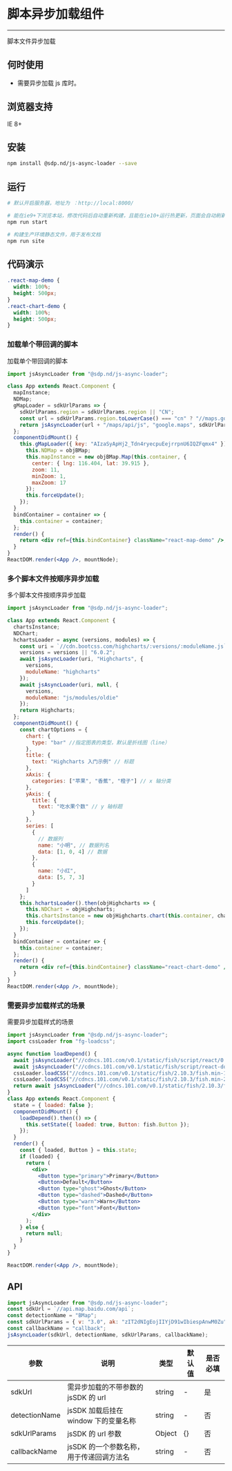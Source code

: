# 脚本异步加载组件

---

脚本文件异步加载

## 何时使用

- 需要异步加载 js 库时。

## 浏览器支持

IE 8+

## 安装

```bash
npm install @sdp.nd/js-async-loader --save
```

## 运行

```bash
# 默认开启服务器，地址为 ：http://local:8000/

# 能在ie9+下浏览本站，修改代码后自动重新构建，且能在ie10+运行热更新，页面会自动刷新
npm run start

# 构建生产环境静态文件，用于发布文档
npm run site
```

## 代码演示

```css
.react-map-demo {
  width: 100%;
  height: 500px;
}
.react-chart-demo {
  width: 100%;
  height: 500px;
}
```

### 加载单个带回调的脚本

加载单个带回调的脚本

```jsx
import jsAsyncLoader from "@sdp.nd/js-async-loader";

class App extends React.Component {
  mapInstance;
  NDMap;
  gMapLoader = sdkUrlParams => {
    sdkUrlParams.region = sdkUrlParams.region || "CN";
    const url = sdkUrlParams.region.toLowerCase() === "cn" ? "//maps.google.cn" : "//maps.googleapis.com";
    return jsAsyncLoader(url + "/maps/api/js", "google.maps", sdkUrlParams, "callback", true);
  };
  componentDidMount() {
    this.gMapLoader({ key: "AIzaSyApHj2_Tdn4ryecpuEejrrpnU6IQZFqmx4" }).then(objBMap => {
      this.NDMap = objBMap;
      this.mapInstance = new objBMap.Map(this.container, {
        center: { lng: 116.404, lat: 39.915 },
        zoom: 11,
        minZoom: 1,
        maxZoom: 17
      });
      this.forceUpdate();
    });
  }
  bindContainer = container => {
    this.container = container;
  };
  render() {
    return <div ref={this.bindContainer} className="react-map-demo" />;
  }
}
ReactDOM.render(<App />, mountNode);
```

### 多个脚本文件按顺序异步加载

多个脚本文件按顺序异步加载

```jsx
import jsAsyncLoader from "@sdp.nd/js-async-loader";

class App extends React.Component {
  chartsInstance;
  NDChart;
  hchartsLoader = async (versions, modules) => {
    const uri = `//cdn.bootcss.com/highcharts/:versions/:moduleName.js`;
    versions = versions || "6.0.2";
    await jsAsyncLoader(uri, "Highcharts", {
      versions,
      moduleName: "highcharts"
    });
    await jsAsyncLoader(uri, null, {
      versions,
      moduleName: "js/modules/oldie"
    });
    return Highcharts;
  };
  componentDidMount() {
    const chartOptions = {
      chart: {
        type: "bar" //指定图表的类型，默认是折线图（line）
      },
      title: {
        text: "Highcharts 入门示例" // 标题
      },
      xAxis: {
        categories: ["苹果", "香蕉", "橙子"] // x 轴分类
      },
      yAxis: {
        title: {
          text: "吃水果个数" // y 轴标题
        }
      },
      series: [
        {
          // 数据列
          name: "小明", // 数据列名
          data: [1, 0, 4] // 数据
        },
        {
          name: "小红",
          data: [5, 7, 3]
        }
      ]
    };
    this.hchartsLoader().then(objHighcharts => {
      this.NDChart = objHighcharts;
      this.chartsInstance = new objHighcharts.chart(this.container, chartOptions);
      this.forceUpdate();
    });
  }
  bindContainer = container => {
    this.container = container;
  };
  render() {
    return <div ref={this.bindContainer} className="react-chart-demo" />;
  }
}
ReactDOM.render(<App />, mountNode);
```

### 需要异步加载样式的场景

需要异步加载样式的场景

```jsx
import jsAsyncLoader from "@sdp.nd/js-async-loader";
import cssLoader from "fg-loadcss";

async function loadDepend() {
  await jsAsyncLoader("//cdncs.101.com/v0.1/static/fish/script/react/0.14.9/react.js", "React");
  await jsAsyncLoader("//cdncs.101.com/v0.1/static/fish/script/react-dom/0.14.9/react-dom.js", "ReactDOM");
  cssLoader.loadCSS("//cdncs.101.com/v0.1/static/fish/2.10.3/fish.min-1.css");
  cssLoader.loadCSS("//cdncs.101.com/v0.1/static/fish/2.10.3/fish.min-2.css");
  return await jsAsyncLoader("//cdncs.101.com/v0.1/static/fish/2.10.3/fish.min.js", "fish");
}
class App extends React.Component {
  state = { loaded: false };
  componentDidMount() {
    loadDepend().then(() => {
      this.setState({ loaded: true, Button: fish.Button });
    });
  }
  render() {
    const { loaded, Button } = this.state;
    if (loaded) {
      return (
        <div>
          <Button type="primary">Primary</Button>
          <Button>Default</Button>
          <Button type="ghost">Ghost</Button>
          <Button type="dashed">Dashed</Button>
          <Button type="warn">Warn</Button>
          <Button type="font">Font</Button>
        </div>
      );
    } else {
      return null;
    }
  }
}

ReactDOM.render(<App />, mountNode);
```

## API

```js
import jsAsyncLoader from "@sdp.nd/js-async-loader";
const sdkUrl = `//api.map.baidu.com/api`;
const detectionName = "BMap";
const sdkUrlParams = { v: "3.0", ak: "zIT2dNIgEojIIYjD91wIbiespAnwM0Zu" };
const callbackName = "callback";
jsAsyncLoader(sdkUrl, detectionName, sdkUrlParams, callbackName);
```

| 参数          | 说明                                     | 类型   | 默认值 | 是否必填 |
| ------------- | ---------------------------------------- | ------ | ------ | -------- |
| sdkUrl        | 需异步加载的不带参数的 jsSDK 的 url      | string | -      | 是       |
| detectionName | jsSDK 加载后挂在 window 下的变量名称     | string | -      | 否       |
| sdkUrlParams  | jsSDK 的 url 参数                        | Object | {}     | 否       |
| callbackName  | jsSDK 的一个参数名称，用于传递回调方法名 | string | -      | 否       |
